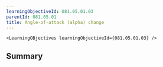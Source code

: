 ```yaml
---
learningObjectiveId: 081.05.01.03
parentId: 081.05.01
title: Angle-of-attack (alpha) change
---
```


```tsx eval
<LearningOBjectives learningObjectiveId={081.05.01.03} />
```

## Summary
